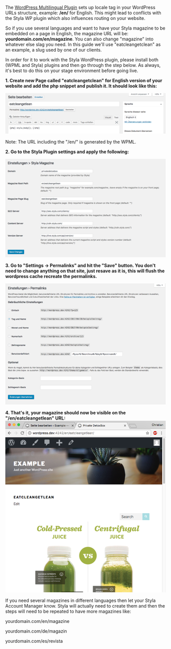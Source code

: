 The [WordPress Multilingual Plugin](https://wpml.org/) sets up locale tag in your WordPress URLs structure, example: **/en/** for English. This might lead to conflicts with the Styla WP plugin which also influences routing on your website.

So if you use several languages and want to have your Styla magazine to be embedded on a page in English, the magazine URL will be: **yourdomain.com/en/magazine**. You can also change "magazine" into whatever else slag you need. In this guide we'll use "eatcleangetclean" as an example, a slug used by one of our clients.

In order for it to work with the Styla WordPress plugin, please install both (WPML and Styla) plugins and then go through the step below. As always, it's best to do this on your stage environment before going live.

**1. Create new Page called "eatcleangetclean" for English version of your website and add the php snippet and publish it. It should look like this:**

![WPML Step 01](/wpml_step_01.png)

Note: The URL including the "/en/" is generated by the WPML.

**2. Go to the Styla Plugin settings and apply the following:**

![WPML Step 02](/wpml_step_02.png)

**3. Go to "Settings -> Permalinks" and hit the "Save" button. You don't need to change anything on that site, just resave as it is, this will flush the wordpress cache recreate the permalinks.**

![WPML Step 03](/wpml_step_03.png)

**4. That's it, your magazine should now be visible on the "/en/eatcleangetlean" URL:**
![WPML Step 04](/wpml_step_04.png)

If you need several magazines in different languages then let your Styla Account Manager know. Styla will actually need to create them and then the steps will need to be repeated to have more magazines like:

yourdomain.com/en/magazine

yourdomain.com/de/magazin

yourdomain.com/es/revista
